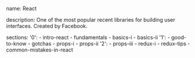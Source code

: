 name: React

description: One of the most popular recent libraries for building user interfaces. Created by Facebook.

sections:
  '0':
    - intro-react
    - fundamentals
    - basics-i
    - basics-ii
  '1':
    - good-to-know
    - gotchas
    - props-i
    - props-ii
  '2':
    - props-iii
    - redux-i
    - redux-tips
    - common-mistakes-in-react
